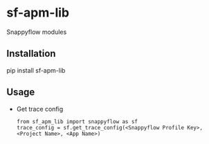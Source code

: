sf-apm-lib
==============

Snappyflow modules

Installation
------------
pip install sf-apm-lib

Usage
-----
* Get trace config

    ```    
    from sf_apm_lib import snappyflow as sf
    trace_config = sf.get_trace_config(<Snappyflow Profile Key>, <Project Name>, <App Name>)
    ```
